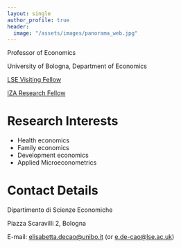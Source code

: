 ```yaml
---
layout: single
author_profile: true
header:
  image: "/assets/images/panorama_web.jpg"
---
```


Professor of Economics

University of Bologna, Department of Economics

[LSE Visiting Fellow](https://www.lse.ac.uk/health-policy/people/dr-elisabetta-de-cao)

[IZA Research Fellow](https://www.iza.org/person/6099/elisabetta-de-cao)

# Research Interests
* Health economics 
* Family economics
* Development economics
* Applied Microeconometrics 


# Contact Details
Dipartimento di Scienze Economiche 

Piazza Scaravilli 2, Bologna 

E-mail: elisabetta.decao@unibo.it (or e.de-cao@lse.ac.uk)




